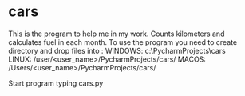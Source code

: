 # cars
This is the program to help me in my work. 
Counts kilometers and calculates fuel in each month.
To use the program you need to create directory and drop files into :
WINDOWS:
c:\PycharmProjects\cars\
LINUX:
/user/<user_name>/PycharmProjects/cars/
MACOS:
/Users/<user_name>/PycharmProjects/cars/

Start program typing cars.py
